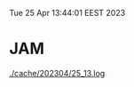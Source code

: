 Tue 25 Apr 13:44:01 EEST 2023
# JAM
<a href='./cache/202304/25_13.log'>./cache/202304/25_13.log</a>
